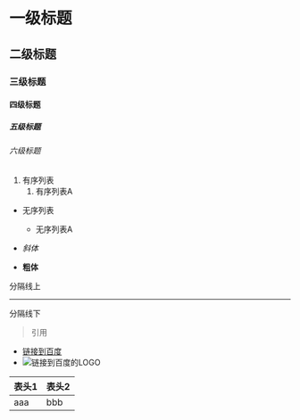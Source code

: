 # 一级标题
## 二级标题
### 三级标题
#### 四级标题
##### 五级标题
###### 六级标题

1. 有序列表
   1. 有序列表A
- 无序列表
    - 无序列表A

- *斜体*
- **粗体**

分隔线上
***
分隔线下

> 引用

- [链接到百度](https://www.baidu.com/)
- ![链接到百度的LOGO](https://www.baidu.com/img/bd_logo1.png)

表头1|表头2
----| ----
aaa | bbb
